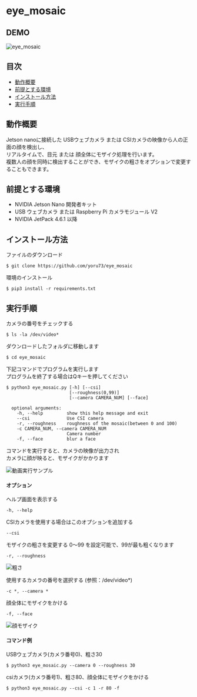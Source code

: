 # eye_mosaic

## DEMO
![eye_mosaic](https://user-images.githubusercontent.com/121159170/209026626-af6ddac4-ed43-4377-83d4-50c0a04528c0.gif)


## 目次
- [動作概要](https://github.com/CosmorootMcs/eye_mosaic#%E5%8B%95%E4%BD%9C%E6%A6%82%E8%A6%81)
- [前提とする環境](https://github.com/CosmorootMcs/eye_mosaic#%E5%89%8D%E6%8F%90%E3%81%A8%E3%81%99%E3%82%8B%E7%92%B0%E5%A2%83)
- [インストール方法](https://github.com/CosmorootMcs/eye_mosaic#%E3%82%A4%E3%83%B3%E3%82%B9%E3%83%88%E3%83%BC%E3%83%AB%E6%96%B9%E6%B3%95)
- [実行手順](https://github.com/CosmorootMcs/eye_mosaic#%E5%AE%9F%E8%A1%8C%E6%89%8B%E9%A0%86)


## 動作概要
Jetson nanoに接続した USBウェブカメラ または CSIカメラの映像から人の正面の顔を検出し、  
リアルタイムで、目元 または 顔全体にモザイク処理を行います。  
複数人の顔を同時に検出することができ、モザイクの粗さをオプションで変更することもできます。  


## 前提とする環境

- NVIDIA Jetson Nano 開発者キット
- USB ウェブカメラ または Raspberry Pi カメラモジュール V2
- NVIDIA JetPack 4.6.1 以降


## インストール方法
ファイルのダウンロード
   ```
   $ git clone https://github.com/yoru73/eye_mosaic
   ```
環境のインストール
   ```
   $ pip3 install -r requirements.txt
   ```

## 実行手順

カメラの番号をチェックする
   ```
   $ ls -la /dev/video*
   ```
ダウンロードしたフォルダに移動します
   ```
   $ cd eye_mosaic
   ```
下記コマンドでプログラムを実行します  
プログラムを終了する場合はQキーを押してください

   ```
   $ python3 eye_mosaic.py [-h] [--csi]
                           [--roughness(0,99)]
                           [--camera CAMERA_NUM] [--face]
                         
     optional arguments:
       -h, --help         show this help message and exit
       --csi              Use CSI camera
       -r, --roughness    roughness of the mosaic(between 0 and 100)
       -c CAMERA_NUM, --camera CAMERA_NUM
                          Camera number
       -f, --face         blur a face
   ```

コマンドを実行すると、カメラの映像が出力され  
カメラに顔が映ると、モザイクがかかります

![動画実行サンプル](https://user-images.githubusercontent.com/121159170/208865003-4bcd88eb-7852-4078-879d-f4cd0069e608.PNG)

#### オプション
ヘルプ画面を表示する
   ```
   -h, --help
   ```

CSIカメラを使用する場合はこのオプションを追加する
   ```
   --csi
   ```

モザイクの粗さを変更する 
0～99 を設定可能で、99が最も粗くなります
   ```
   -r, --roughness 
   ```

![粗さ](https://user-images.githubusercontent.com/121159170/208866923-0a131d6d-b282-4c45-9ebe-e2769be5a6a1.PNG)

使用するカメラの番号を選択する (参照：/dev/video*)
   ```
   -c *, --camera *
   ```
顔全体にモザイクをかける
   ```
   -f, --face
   ```
![顔モザイク](https://user-images.githubusercontent.com/121159170/209027050-cc40bd85-40b9-4dca-a526-306b5240bf68.png)


#### コマンド例

USBウェブカメラ(カメラ番号0)、粗さ30
   ```
   $ python3 eye_mosaic.py --camera 0 --roughness 30
   ```
csiカメラ(カメラ番号1)、粗さ80、顔全体にモザイクをかける
   ```
   $ python3 eye_mosaic.py --csi -c 1 -r 80 -f
   ```

